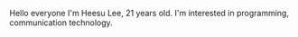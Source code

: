 Hello everyone
I'm Heesu Lee, 21 years old.
I'm interested in programming, communication technology.
